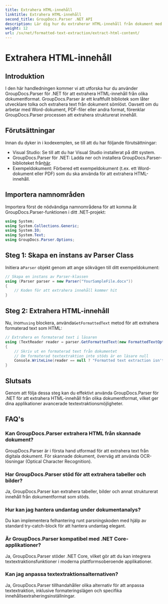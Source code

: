 ```yaml
---
title: Extrahera HTML-innehåll
linktitle: Extrahera HTML-innehåll
second_title: GroupDocs.Parser .NET API
description: Lär dig hur du extraherar HTML-innehåll från dokument med GroupDocs.Parser för .NET. Lätt att följa handledning med kodexempel och steg-för-steg-vägledning.
weight: 12
url: /sv/net/formatted-text-extraction/extract-html-content/
---
```


# Extrahera HTML-innehåll

## Introduktion
I den här handledningen kommer vi att utforska hur du använder GroupDocs.Parser för .NET för att extrahera HTML-innehåll från olika dokumentformat. GroupDocs.Parser är ett kraftfullt bibliotek som låter utvecklare tolka och extrahera text från dokument sömlöst. Oavsett om du arbetar med Word-dokument, PDF-filer eller andra format, förenklar GroupDocs.Parser processen att extrahera strukturerat innehåll.
## Förutsättningar
Innan du dyker in i kodexemplen, se till att du har följande förutsättningar:
- Visual Studio: Se till att du har Visual Studio installerat på ditt system.
-  GroupDocs.Parser för .NET: Ladda ner och installera GroupDocs.Parser-biblioteket från[här](https://releases.groupdocs.com/parser/net/).
- Exempeldokument: Förbered ett exempeldokument (t.ex. ett Word-dokument eller PDF) som du ska använda för att extrahera HTML-innehåll.

## Importera namnområden
Importera först de nödvändiga namnområdena för att komma åt GroupDocs.Parser-funktionen i ditt .NET-projekt:
```csharp
using System;
using System.Collections.Generic;
using System.IO;
using System.Text;
using GroupDocs.Parser.Options;
```
## Steg 1: Skapa en instans av Parser Class
 Initiera a`Parser` objekt genom att ange sökvägen till ditt exempeldokument:
```csharp
// Skapa en instans av Parser-klassen
using (Parser parser = new Parser("YourSampleFile.docx"))
{
    // Koden för att extrahera innehåll kommer hit
}
```
## Steg 2: Extrahera HTML-innehåll
 Nu, inom`using` blockera, använda`GetFormattedText` metod för att extrahera formaterad text som HTML:
```csharp
// Extrahera en formaterad text i läsaren
using (TextReader reader = parser.GetFormattedText(new FormattedTextOptions(FormattedTextMode.Html)))
{
    // Skriv ut en formaterad text från dokumentet
    // Om formaterad textextraktion inte stöds är en läsare null
    Console.WriteLine(reader == null ? "Formatted text extraction isn't supported" : reader.ReadToEnd());
}
```

## Slutsats
Genom att följa dessa steg kan du effektivt använda GroupDocs.Parser för .NET för att extrahera HTML-innehåll från olika dokumentformat, vilket ger dina applikationer avancerade textextraktionsmöjligheter.

## FAQ's
### Kan GroupDocs.Parser extrahera HTML från skannade dokument?
GroupDocs.Parser är i första hand utformad för att extrahera text från digitala dokument. För skannade dokument, överväg att använda OCR-lösningar (Optical Character Recognition).
### Har GroupDocs.Parser stöd för att extrahera tabeller och bilder?
Ja, GroupDocs.Parser kan extrahera tabeller, bilder och annat strukturerat innehåll från dokumentformat som stöds.
### Hur kan jag hantera undantag under dokumentanalys?
Du kan implementera felhantering runt parsningskoden med hjälp av standard try-catch-block för att hantera undantag elegant.
### Är GroupDocs.Parser kompatibel med .NET Core-applikationer?
Ja, GroupDocs.Parser stöder .NET Core, vilket gör att du kan integrera textextraktionsfunktioner i moderna plattformsoberoende applikationer.
### Kan jag anpassa textextraktionsalternativen?
Ja, GroupDocs.Parser tillhandahåller olika alternativ för att anpassa textextraktion, inklusive formateringslägen och specifika innehållsextraheringsinställningar.
